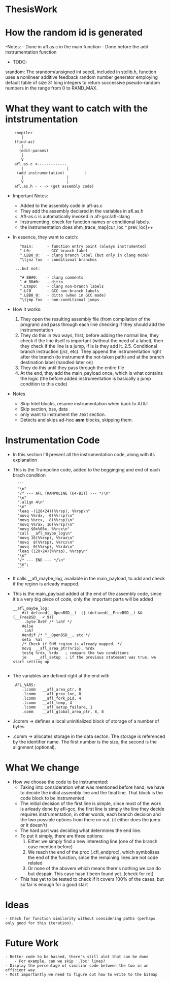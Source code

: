 # ThesisWork

# How the random id is generated

-Notes:
	- Done in afl.as.c in the main function
	- Done before the add instrumentation function
- TODO:




srandom: The srandom(unsigned int seed), included in stdlib.h, function uses a nonlinear additive feedback random number generator employing default table of size 31 long integers to return successive pseudo-random numbers in the range from 0 to RAND_MAX.

# What they want to catch with the intstrumentation

		compiler
		   |
		(find-as)
		   |
	      (edit-params)
		   |
		   V
		afl.as.c <------------- 
		   |                   |
         (add instrumentation)	       |
		   |                   |
		   V                   |
		afl.as.h - - -> (get assembly code)


- Important Notes:	
	- Added to the assembly code in afl-as.c
	- They add the assembly declared in the variables in afl.as.h
	- Afl-as.c is automatically invoked in afl-gcc/afl-clang
	- Instrumenting, check for function names or conditional labels.
	- the instrumentation does shm_trace_map[cur_loc ^ prev_loc]++

- In essence, they want to catch:

         ^main:      - function entry point (always instrumented)
         ^.L0:       - GCC branch label
         ^.LBB0_0:   - clang branch label (but only in clang mode)
         ^\tjnz foo  - conditional branches

       ...but not:

         ^# BB#0:    - clang comments
         ^ # BB#0:   - ditto
         ^.Ltmp0:    - clang non-branch labels
         ^.LC0       - GCC non-branch labels
         ^.LBB0_0:   - ditto (when in GCC mode)
         ^\tjmp foo  - non-conditional jumps



- How it works:

	1. They open the resulting assembly file (from compilation of the program) and pass through 	each line checking if they should add the instrumentation
	2. They do this in two ways, first, before adding the normal line, they check if the line itself is important (without the need of a label), then they check if the line is a jump, if is is they add it.
	2.5. Conditional branch instruction (jnz, etc). They append the instrumentation
       right after the branch (to instrument the not-taken path) and at the
       branch destination label (handled later on) 
	3. They do this until they pass through the entire file
	4. At the end, they add the main_payload once, which is what contains the logic (the before added instrumentation is basically a jump condition to this code)

- Notes
	- Skip Intel blocks, resume instrumentation when back to AT&T
	- Skip section, bss, data
	- only want to instrument the .text section.
	- Detects and skips ad-hoc __asm__ blocks, skipping them.

# Instrumentation Code

- In this section I'll present all the instrumentation code, along with its explanation

- This is the Trampoline code, added to the begginging and end of each brach condition

		```
		"\n"
		"/* --- AFL TRAMPOLINE (64-BIT) --- */\n"
		"\n"
		".align 4\n"
		"\n"
		"leaq -(128+24)(%%rsp), %%rsp\n"
		"movq %%rdx,  0(%%rsp)\n"
		"movq %%rcx,  8(%%rsp)\n"
		"movq %%rax, 16(%%rsp)\n"
		"movq $0x%08x, %%rcx\n"
		"call __afl_maybe_log\n"
		"movq 16(%%rsp), %%rax\n"
		"movq  8(%%rsp), %%rcx\n"
		"movq  0(%%rsp), %%rdx\n"
		"leaq (128+24)(%%rsp), %%rsp\n"
		"\n"
		"/* --- END --- */\n"
		"\n";
		```

- It calls __afl_maybe_log, available in the main_payload, to add and check if the region is arleady mapped.

- This is the main_payload added at the end of the assembly code, since it's a very big piece of code, only the important parts will be added

	```
	__afl_maybe_log:
		#if defined(__OpenBSD__)  || (defined(__FreeBSD__) && (__FreeBSD__ < 9))
		 .byte 0x9f /* lahf */
		#else
		 lahf
		#endif /* ^__OpenBSD__, etc */
		seto  %al
		/* Check if SHM region is already mapped. */
		movq  __afl_area_ptr(%rip), %rdx
		testq %rdx, %rdx   ; compare the two conditions
		je    __afl_setup  ; if the previous statement was true, we start setting up
	  
	```

- The variables are defined right at the end with 
	
	```
	.AFL_VARS:
	  	.lcomm   __afl_area_ptr, 8
	  	.lcomm   __afl_prev_loc, 8
	  	.lcomm   __afl_fork_pid, 4
	  	.lcomm   __afl_temp, 4
	  	.lcomm   __afl_setup_failure, 1
	  	.comm    __afl_global_area_ptr, 8, 8
	```

- .lcomm -> defines a local uninitialized block of storage of a number of bytes
- .comm -> allocates storage in the data secton. The storage is referenced by the identifier name. The first number is the size, the second is the alignment (optional).

# What We change

- How we choose the code to be instrumented:
	- Taking into consideration what was mentioned before hand, we have to decide the initial assembly line and the final line.
	  That block is the code block to be instrumented.
	- The initial decision of the first line is simple, since most of the work is arleady done by afl-gcc, the first line is simply the line they decide
          requires instrumentation, in other words, each branch decision and the two possible options from there on out. (it either does the jump or it doesn't)
	- The hard part was deciding what determines the end line.
	- To put it simply, there are three options:
		1. Either we simply find a new interesting line (one of the branch case mention before)
		2. We reach the end of the proc (.cfi_endproc), which symbolizes the end of the function, since the remaining lines are not code related
		3. Or none of the abovem which means there's nothing we can do but despair. This case hasn't been found yet. (check for ret)
	- This has yet to be tested to check if it covers 100% of the cases, but so far is enough for a good start


# Ideas
	- Check for function similarity without considering paths (perhaps only good for this iteration).

# Future Work
	- Better code to be hashed, there's still alot that can be done
		- For example, can we skip '.loc' lines?
	- Display the percentage of similiar code between the two in an efficient way.
	- Most importantly we need to figure out how to write to the bitmap




